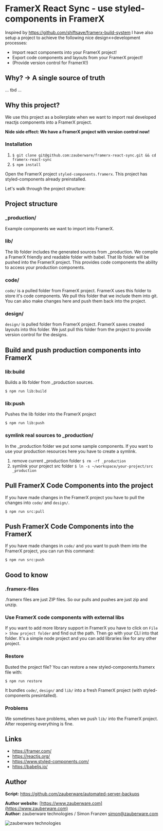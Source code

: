 # FramerX React Sync - use styled-components in FramerX

Inspired by https://github.com/shiftsave/framerx-build-system I have also setup a project to achieve the following nice design<->development processes:

* Import react components into your FramerX project!
* Export code components and layouts from your FramerX project!
* (Provide version control for FramerX!)

## Why? -> A single source of truth

... tbd ...


## Why this project?

We use this project as a boilerplate when we want to import real developed reactjs components into a FramerX project. 

**Nide side effect: We have a FramerX project with version control now!**


### Installation

1. `$ git clone git@github.com:zauberware/framerx-react-sync.git && cd framerx-react-sync`
2. `$ npm install`

Open the FramerX project `styled-components.framerx`. This project has styled-components already preinstalled.

Let's walk through the project structure:

## Project structure

### _production/
Example components we want to import into FramerX. 

### lib/
The lib folder includes the generated sources from _production. We compile a FramerX friendly and readable folder with babel. That lib folder will be pushed into the FramerX project. This provides code components the ability to access your production components.

### code/
`code/` is a pulled folder from FramerX project. FramerX uses this folder to store it's code components. We pull this folder that we include them into git. You can also make changes here and push them back into the project.

### design/
`design/` is pulled folder from FramerX project. FramerX saves created layouts into this folder. We just pull this folder from the project to provide version control for the designs.


## Build and push production components into FramerX

### lib:build

Builds a lib folder from _production sources.

`$ npm run lib:build`

### lib:push

Pushes the lib folder into the FramerX project

`$ npm run lib:push`

### symlink real sources to _production/

In the _production folder we put some sample components. If you want to use your production resources here you have to create a symlink.

1. remove current _production folder `$ rm -rf _production`
2. symlink your project src folder `$ ln -s ~/workspace/your-project/src _production`

## Pull FramerX Code Components into the project

If you have made changes in the FramerX project you have to pull the changes into `code/` and `design/`.

`$ npm run src:pull`

## Push FramerX Code Components into the FramerX

If you have made changes in `code/` and you want to push them into the FramerX project, you can run this command:

`$ npm run src:push`

## Good to know

### .framerx-files
.framerx files are just ZIP files. So our pulls and pushes are just zip and unzip.

### Use FramerX code components with external libs
If you want to add more library support in FramerX you have to click on `File > Show project folder` and find out the path. Then go with your CLI into that folder. It's a simple node project and you can add libraries like for any other project.

### Restore
Busted the project file? You can restore a new styled-components.framerx file with:

`$ npm run restore`

It bundles `code/`, `design/` and `lib/` into a fresh FramerX project (with styled-components presintalled).

### Problems
We sometimes have problems, when we push `lib/` into the FramerX project. After reopening everything is fine.


## Links
* https://framer.com/
* https://reactjs.org/
* https://www.styled-components.com/
* https://babeljs.io/

## Author

__Script:__ <https://github.com/zauberware/automated-server-backups>  

__Author website:__ [https://www.zauberware.com](https://www.zauberware.com)    
__Author:__ zauberware technologies / Simon Franzen <simon@zauberware.com>  

![zauberware technologies](https://avatars3.githubusercontent.com/u/1753330?s=200&v=4)
